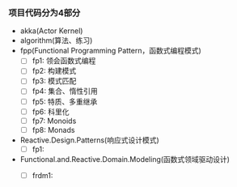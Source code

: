 ### 项目代码分为4部分

- akka(Actor Kernel)
- algorithm(算法、练习)
- fpp(Functional Programming Pattern，函数式编程模式)
    - [ ] fp1: 领会函数式编程
    - [ ] fp2: 构建模式
    - [ ] fp3: 模式匹配
    - [ ] fp4: 集合、惰性引用
    - [ ] fp5: 特质、多重继承
    - [ ] fp6: 科里化
    - [ ] fp7: Monoids
    - [ ] fp8: Monads
- Reactive.Design.Patterns(响应式设计模式)
    - [ ] fp1:
- Functional.and.Reactive.Domain.Modeling(函数式领域驱动设计)
    - [ ] frdm1:






